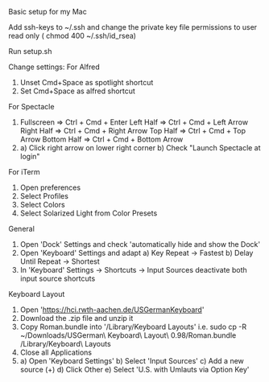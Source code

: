 Basic setup for my Mac

Add ssh-keys to ~/.ssh and change the private key file permissions to user read only ( chmod 400 ~/.ssh/id_rsea)

Run setup.sh

Change settings:
For Alfred
 1. Unset Cmd+Space as spotlight shortcut
 2. Set Cmd+Space as alfred shortcut

For Spectacle
 1. Fullscreen  => Ctrl + Cmd + Enter
    Left Half   => Ctrl + Cmd + Left Arrow
    Right Half  => Ctrl + Cmd + Right Arrow
    Top Half    => Ctrl + Cmd + Top Arrow
    Bottom Half => Ctrl + Cmd + Bottom Arrow
 2. a) Click right arrow on lower right corner
    b) Check "Launch Spectacle at login"


For iTerm
 1. Open preferences
 2. Select Profiles
 3. Select Colors
 4. Select Solarized Light from Color Presets

General
 1. Open 'Dock' Settings and check 'automatically hide and show the Dock'
 2. Open 'Keyboard' Settings and adapt
    a) Key Repeat -> Fastest
    b) Delay Until Repeat -> Shortest
 3. In 'Keyboard' Settings -> Shortcuts -> Input Sources deactivate both input
    source shortcuts

Keyboard Layout
 1. Open 'https://hci.rwth-aachen.de/USGermanKeyboard'
 2. Download the .zip file and unzip it
 3. Copy Roman.bundle into '/Library/Keyboard Layouts'
    i.e. sudo cp -R ~/Downloads/USGerman\ Keyboard\ Layout\ 0.98/Roman.bundle /Library/Keyboard\ Layouts
 4. Close all Applications
 5. a) Open 'Keyboard Settings'
    b) Select 'Input Sources'
    c) Add a new source (+)
    d) Click Other
    e) Select 'U.S. with Umlauts via Option Key'
